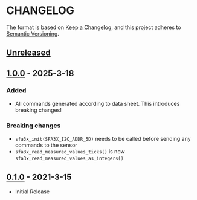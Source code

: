 # CHANGELOG

The format is based on [Keep a Changelog](https://keepachangelog.com/en/1.0.0/),
and this project adheres to [Semantic Versioning](https://semver.org/spec/v2.0.0.html).

## [Unreleased] 

## [1.0.0] - 2025-3-18

### Added

- All commands generated according to data sheet. This introduces breaking changes!

### Breaking changes

- `sfa3x_init(SFA3X_I2C_ADDR_5D)` needs to be called before sending any commands to the sensor
- `sfa3x_read_measured_values_ticks()` is now `sfa3x_read_measured_values_as_integers()`

## [0.1.0] - 2021-3-15

- Initial Release

[Unreleased]: https://github.com/Sensirion/raspberry-pi-i2c-sfa3x/compare/1.0.0...HEAD
[1.0.0]: https://github.com/Sensirion/raspberry-pi-i2c-sfa3x/compare/0.1.0...1.0.0
[0.1.0]: https://github.com/Sensirion/raspberry-pi-i2c-sfa3x/releases/tag/0.1.0